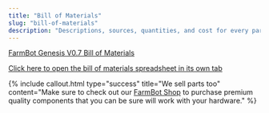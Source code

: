 ```yaml
---
title: "Bill of Materials"
slug: "bill-of-materials"
description: "Descriptions, sources, quantities, and cost for every part in FarmBot Genesis V0.7"
---
```



[FarmBot Genesis V0.7 Bill of Materials](https://docs.google.com/spreadsheets/d/1qRVEWzOxoqzUaQg7dh026AcnQYa9jXnil52OQLOyOe4/pubhtml?widget=true&amp;headers=false)

[Click here to open the bill of materials spreadsheet in its own tab](https://docs.google.com/spreadsheets/d/1qRVEWzOxoqzUaQg7dh026AcnQYa9jXnil52OQLOyOe4/pubhtml?)

{%
include callout.html
type="success"
title="We sell parts too"
content="Make sure to check out our [FarmBot Shop](http://go.farmbot.it/shop/) to purchase premium quality components that you can be sure will work with your hardware."
%}

